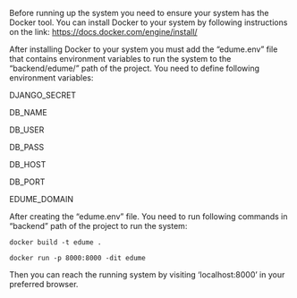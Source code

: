 Before running up the system you need to ensure your system has the Docker tool. You can install Docker to your system by following instructions on the link: https://docs.docker.com/engine/install/ 

After installing Docker to your system you must add the “edume.env” file that contains environment variables to run the system to the “backend/edume/” path of the project. You need to define following environment variables:

DJANGO_SECRET

DB_NAME

DB_USER

DB_PASS

DB_HOST

DB_PORT

EDUME_DOMAIN

After creating the “edume.env” file. You need to run following commands in “backend” path of the project to run the system:

`docker build -t edume .`

`docker run -p 8000:8000 -dit edume`


Then you can reach the running system by visiting ‘localhost:8000’ in your preferred browser. 
